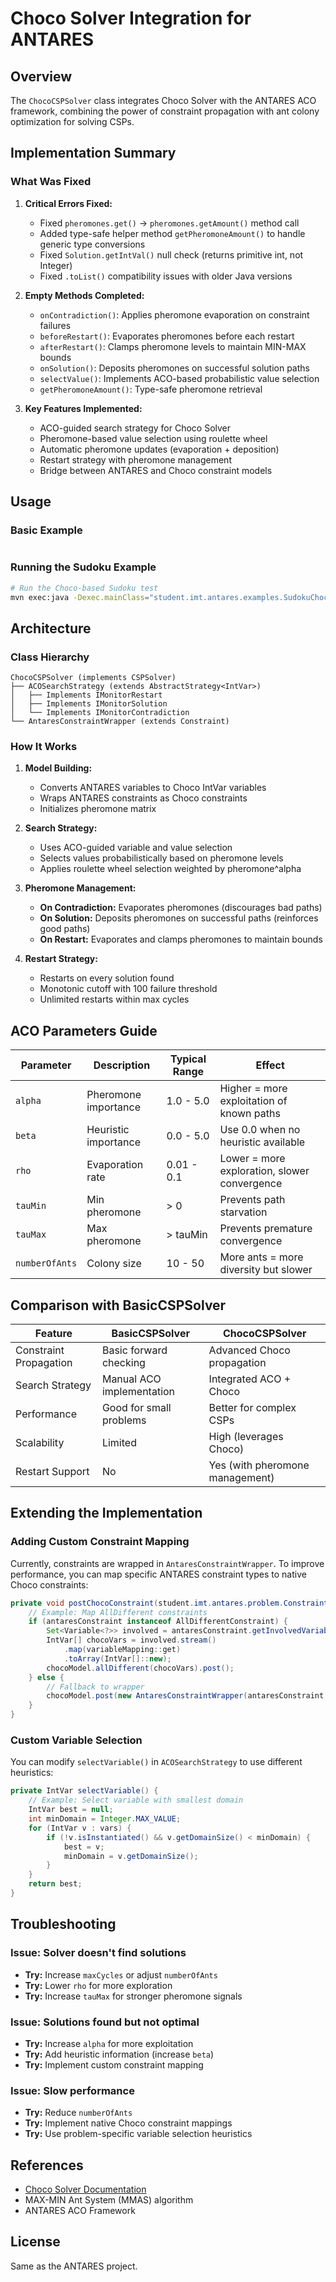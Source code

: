 # Choco Solver Integration for ANTARES

## Overview

The `ChocoCSPSolver` class integrates Choco Solver with the ANTARES ACO framework, combining the power of constraint propagation with ant colony optimization for solving CSPs.

## Implementation Summary

### What Was Fixed

1. **Critical Errors Fixed:**
   - Fixed `pheromones.get()` → `pheromones.getAmount()` method call
   - Added type-safe helper method `getPheromoneAmount()` to handle generic type conversions
   - Fixed `Solution.getIntVal()` null check (returns primitive int, not Integer)
   - Fixed `.toList()` compatibility issues with older Java versions

2. **Empty Methods Completed:**
   - `onContradiction()`: Applies pheromone evaporation on constraint failures
   - `beforeRestart()`: Evaporates pheromones before each restart
   - `afterRestart()`: Clamps pheromone levels to maintain MIN-MAX bounds
   - `onSolution()`: Deposits pheromones on successful solution paths
   - `selectValue()`: Implements ACO-based probabilistic value selection
   - `getPheromoneAmount()`: Type-safe pheromone retrieval

3. **Key Features Implemented:**
   - ACO-guided search strategy for Choco Solver
   - Pheromone-based value selection using roulette wheel
   - Automatic pheromone updates (evaporation + deposition)
   - Restart strategy with pheromone management
   - Bridge between ANTARES and Choco constraint models

## Usage

### Basic Example

```java

```

### Running the Sudoku Example

```bash
# Run the Choco-based Sudoku test
mvn exec:java -Dexec.mainClass="student.imt.antares.examples.SudokuChocoTest"
```

## Architecture

### Class Hierarchy

```
ChocoCSPSolver (implements CSPSolver)
├── ACOSearchStrategy (extends AbstractStrategy<IntVar>)
│   ├── Implements IMonitorRestart
│   ├── Implements IMonitorSolution
│   └── Implements IMonitorContradiction
└── AntaresConstraintWrapper (extends Constraint)
```

### How It Works

1. **Model Building:**
   - Converts ANTARES variables to Choco IntVar variables
   - Wraps ANTARES constraints as Choco constraints
   - Initializes pheromone matrix

2. **Search Strategy:**
   - Uses ACO-guided variable and value selection
   - Selects values probabilistically based on pheromone levels
   - Applies roulette wheel selection weighted by pheromone^alpha

3. **Pheromone Management:**
   - **On Contradiction:** Evaporates pheromones (discourages bad paths)
   - **On Solution:** Deposits pheromones on successful paths (reinforces good paths)
   - **On Restart:** Evaporates and clamps pheromones to maintain bounds

4. **Restart Strategy:**
   - Restarts on every solution found
   - Monotonic cutoff with 100 failure threshold
   - Unlimited restarts within max cycles

## ACO Parameters Guide

| Parameter | Description | Typical Range | Effect |
|-----------|-------------|---------------|--------|
| `alpha` | Pheromone importance | 1.0 - 5.0 | Higher = more exploitation of known paths |
| `beta` | Heuristic importance | 0.0 - 5.0 | Use 0.0 when no heuristic available |
| `rho` | Evaporation rate | 0.01 - 0.1 | Lower = more exploration, slower convergence |
| `tauMin` | Min pheromone | > 0 | Prevents path starvation |
| `tauMax` | Max pheromone | > tauMin | Prevents premature convergence |
| `numberOfAnts` | Colony size | 10 - 50 | More ants = more diversity but slower |

## Comparison with BasicCSPSolver

| Feature | BasicCSPSolver | ChocoCSPSolver |
|---------|----------------|----------------|
| Constraint Propagation | Basic forward checking | Advanced Choco propagation |
| Search Strategy | Manual ACO implementation | Integrated ACO + Choco |
| Performance | Good for small problems | Better for complex CSPs |
| Scalability | Limited | High (leverages Choco) |
| Restart Support | No | Yes (with pheromone management) |

## Extending the Implementation

### Adding Custom Constraint Mapping

Currently, constraints are wrapped in `AntaresConstraintWrapper`. To improve performance, you can map specific ANTARES constraint types to native Choco constraints:

```java
private void postChocoConstraint(student.imt.antares.problem.Constraint antaresConstraint) {
    // Example: Map AllDifferent constraints
    if (antaresConstraint instanceof AllDifferentConstraint) {
        Set<Variable<?>> involved = antaresConstraint.getInvolvedVariables();
        IntVar[] chocoVars = involved.stream()
            .map(variableMapping::get)
            .toArray(IntVar[]::new);
        chocoModel.allDifferent(chocoVars).post();
    } else {
        // Fallback to wrapper
        chocoModel.post(new AntaresConstraintWrapper(antaresConstraint, variableMapping));
    }
}
```

### Custom Variable Selection

You can modify `selectVariable()` in `ACOSearchStrategy` to use different heuristics:

```java
private IntVar selectVariable() {
    // Example: Select variable with smallest domain
    IntVar best = null;
    int minDomain = Integer.MAX_VALUE;
    for (IntVar v : vars) {
        if (!v.isInstantiated() && v.getDomainSize() < minDomain) {
            best = v;
            minDomain = v.getDomainSize();
        }
    }
    return best;
}
```

## Troubleshooting

### Issue: Solver doesn't find solutions
- **Try:** Increase `maxCycles` or adjust `numberOfAnts`
- **Try:** Lower `rho` for more exploration
- **Try:** Increase `tauMax` for stronger pheromone signals

### Issue: Solutions found but not optimal
- **Try:** Increase `alpha` for more exploitation
- **Try:** Add heuristic information (increase `beta`)
- **Try:** Implement custom constraint mapping

### Issue: Slow performance
- **Try:** Reduce `numberOfAnts`
- **Try:** Implement native Choco constraint mappings
- **Try:** Use problem-specific variable selection heuristics

## References

- [Choco Solver Documentation](https://choco-solver.org/)
- MAX-MIN Ant System (MMAS) algorithm
- ANTARES ACO Framework

## License

Same as the ANTARES project.

